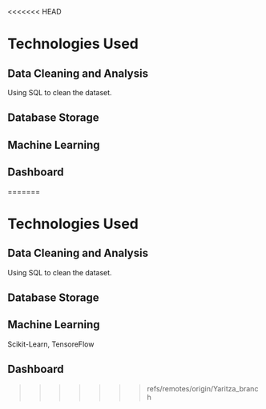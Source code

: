 <<<<<<< HEAD
# Technologies Used

## Data Cleaning and Analysis
Using SQL to clean the dataset. 

## Database Storage

## Machine Learning

## Dashboard
=======
# Technologies Used

## Data Cleaning and Analysis
Using SQL to clean the dataset. 

## Database Storage

## Machine Learning
Scikit-Learn, TensoreFlow

## Dashboard
>>>>>>> refs/remotes/origin/Yaritza_branch
